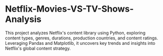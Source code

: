 # Netflix-Movies-VS-TV-Shows-Analysis
This project analyzes Netflix's content library using Python, exploring content types, genres, durations, production countries, and content ratings. Leveraging Pandas and Matplotlib, it uncovers key trends and insights into Netflix's global content strategy.
